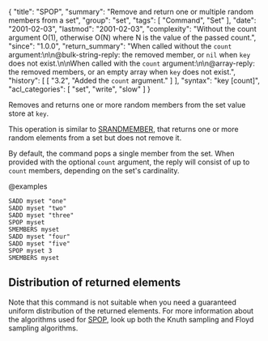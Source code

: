 {
  "title": "SPOP",
  "summary": "Remove and return one or multiple random members from a set",
  "group": "set",
  "tags": [
    "Command",
    "Set"
  ],
  "date": "2001-02-03",
  "lastmod": "2001-02-03",
  "complexity": "Without the count argument O(1), otherwise O(N) where N is the value of the passed count.",
  "since": "1.0.0",
  "return_summary": "When called without the `count` argument:\n\n@bulk-string-reply: the removed member, or `nil` when `key` does not exist.\n\nWhen called with the `count` argument:\n\n@array-reply: the removed members, or an empty array when `key` does not exist.",
  "history": [
    [
      "3.2",
      "Added the `count` argument."
    ]
  ],
  "syntax": "key [count]",
  "acl_categories": [
    "set",
    "write",
    "slow"
  ]
}

Removes and returns one or more random members from the set value store at `key`.

This operation is similar to [SRANDMEMBER](/commands/srandmember), that returns one or more random elements from a set but does not remove it.

By default, the command pops a single member from the set. When provided with
the optional `count` argument, the reply will consist of up to `count` members,
depending on the set's cardinality.

@examples

```cli
SADD myset "one"
SADD myset "two"
SADD myset "three"
SPOP myset
SMEMBERS myset
SADD myset "four"
SADD myset "five"
SPOP myset 3
SMEMBERS myset
```
## Distribution of returned elements

Note that this command is not suitable when you need a guaranteed uniform distribution of the returned elements. For more information about the algorithms used for [SPOP](/commands/spop), look up both the Knuth sampling and Floyd sampling algorithms.

